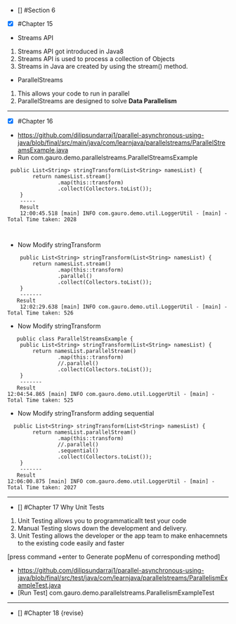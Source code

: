 - [] #Section 6
- [x] #Chapter 15
* Streams API
1. Streams API got introduced in Java8
2. Streams API is used to process a collection of Objects
3. Streams in Java are created by using the stream() method.

* ParallelStreams
1. This allows your code to run in parallel
2. ParallelStreams are designed to solve **Data Parallelism**

------------
- [x] #Chapter 16
* https://github.com/dilipsundarraj1/parallel-asynchronous-using-java/blob/final/src/main/java/com/learnjava/parallelstreams/ParallelStreamsExample.java
* Run com.gauro.demo.parallelstreams.ParallelStreamsExample 
``` 
 public List<String> stringTransform(List<String> namesList) {
        return namesList.stream()
                .map(this::transform)
                .collect(Collectors.toList());
    }
    -----
    Result
    12:00:45.518 [main] INFO com.gauro.demo.util.LoggerUtil - [main] - Total Time taken: 2028
    
    
```
- Now Modify stringTransform
``` 
    public List<String> stringTransform(List<String> namesList) {
        return namesList.stream()
                .map(this::transform)
                .parallel()
                .collect(Collectors.toList());
    }
    -------
   Result
    12:02:29.638 [main] INFO com.gauro.demo.util.LoggerUtil - [main] - Total Time taken: 526
```
- Now Modify stringTransform
``` 
   public class ParallelStreamsExample {
    public List<String> stringTransform(List<String> namesList) {
        return namesList.parallelStream()
                .map(this::transform)
                //.parallel()
                .collect(Collectors.toList());
    }
    -------
   Result
12:04:54.865 [main] INFO com.gauro.demo.util.LoggerUtil - [main] - Total Time taken: 525
```
- Now Modify stringTransform adding sequential
``` 
  public List<String> stringTransform(List<String> namesList) {
        return namesList.parallelStream()
                .map(this::transform)
                //.parallel()
                .sequential()
                .collect(Collectors.toList());
    }
    -------
   Result
12:06:00.875 [main] INFO com.gauro.demo.util.LoggerUtil - [main] - Total Time taken: 2027
```


------------
- [] #Chapter 17
Why Unit Tests
1. Unit Testing allows you to programmaticallt test your code
2. Manual Testing slows down the development and delivery.
3. Unit Testing allows the developer or the app team to make enhacemnets to the existing code easily and faster
  
[press command +enter to Generate popMenu of corresponding method]
* https://github.com/dilipsundarraj1/parallel-asynchronous-using-java/blob/final/src/test/java/com/learnjava/parallelstreams/ParallelismExampleTest.java
* [Run Test] com.gauro.demo.parallelstreams.ParallelismExampleTest  

------------
- [] #Chapter 18
{revise}
